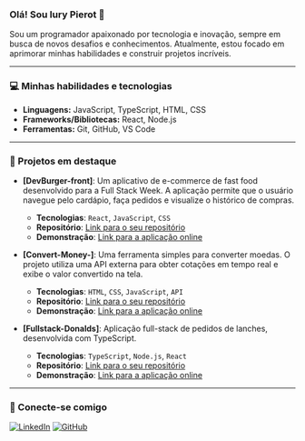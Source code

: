 ### Olá! Sou Iury Pierot 👋

Sou um programador apaixonado por tecnologia e inovação, sempre em busca de novos desafios e conhecimentos. Atualmente, estou focado em aprimorar minhas habilidades e construir projetos incríveis.

---

### 💻 Minhas habilidades e tecnologias

* **Linguagens:** JavaScript, TypeScript, HTML, CSS
* **Frameworks/Bibliotecas:** React, Node.js
* **Ferramentas:** Git, GitHub, VS Code

---

### 🚀 Projetos em destaque

- **[DevBurger-front]**: Um aplicativo de e-commerce de fast food desenvolvido para a Full Stack Week. A aplicação permite que o usuário navegue pelo cardápio, faça pedidos e visualize o histórico de compras.
  - **Tecnologias**: `React`, `JavaScript`, `CSS`
  - **Repositório**: [Link para o seu repositório](https://github.com/Iurypierot/DevBurger-front)
  - **Demonstração**: [Link para a aplicação online](https://exemplo.netlify.app) 

- **[Convert-Money-]**: Uma ferramenta simples para converter moedas. O projeto utiliza uma API externa para obter cotações em tempo real e exibe o valor convertido na tela.
  - **Tecnologias**: `HTML`, `CSS`, `JavaScript`, `API`
  - **Repositório**: [Link para o seu repositório](https://github.com/Iurypierot/Convert-Money-)
  - **Demonstração**: [Link para a aplicação online](https://exemplo.netlify.app) 

- **[Fullstack-Donalds]**: Aplicação full-stack de pedidos de lanches, desenvolvida com TypeScript.
  - **Tecnologias**: `TypeScript`, `Node.js`, `React`
  - **Repositório**: [Link para o seu repositório](https://github.com/Iurypierot/fullstack-donalds)
  - **Demonstração**: [Link para a aplicação online](https://exemplo.netlify.app) 

---

### 📧 Conecte-se comigo

[![LinkedIn](https://img.shields.io/badge/LinkedIn-0077B5?style=for-the-badge&logo=linkedin&logoColor=white)](https://www.linkedin.com/in/iury-pierot/)
[![GitHub](https://img.shields.io/badge/GitHub-100000?style=for-the-badge&logo=github&logoColor=white)](https://github.com/Iurypierot)
